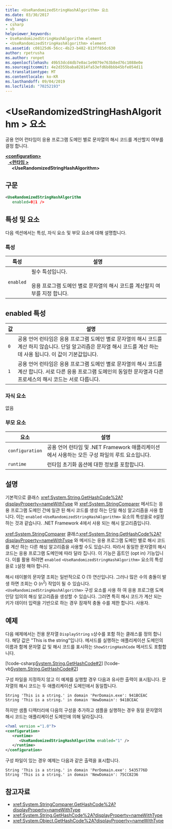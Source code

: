 ```yaml
---
title: <UseRandomizedStringHashAlgorithm> 요소
ms.date: 03/30/2017
dev_langs:
- csharp
- vb
helpviewer_keywords:
- UseRandomizedStringHashAlgorithm element
- <UseRandomizedStringHashAlgorithm> element
ms.assetid: c08125d6-56cc-4b23-b482-813ff85dc630
author: rpetrusha
ms.author: ronpet
ms.openlocfilehash: 49b53dcd4db7e0ac1e9079e763b8ed76c1088e0e
ms.sourcegitcommit: 4e2d355baba82814fa53efd6b8bbb45bfe054d11
ms.translationtype: MT
ms.contentlocale: ko-KR
ms.lasthandoff: 09/04/2019
ms.locfileid: "70252193"
---
```

# <a name="userandomizedstringhashalgorithm-element"></a>\<UseRandomizedStringHashAlgorithm > 요소
공용 언어 런타임이 응용 프로그램 도메인 별로 문자열의 해시 코드를 계산할지 여부를 결정 합니다.  
  
[ **\<configuration>** ](../configuration-element.md)\
&nbsp;&nbsp;[ **\<런타임 >** ](runtime-element.md)\
&nbsp;&nbsp;&nbsp;&nbsp; **\<UseRandomizedStringHashAlgorithm>**  
  
## <a name="syntax"></a>구문  
  
```xml  
<UseRandomizedStringHashAlgorithm   
   enabled=0|1 />  
```  
  
## <a name="attributes-and-elements"></a>특성 및 요소  
 다음 섹션에서는 특성, 자식 요소 및 부모 요소에 대해 설명합니다.  
  
### <a name="attributes"></a>특성  
  
|특성|설명|  
|---------------|-----------------|  
|`enabled`|필수 특성입니다.<br /><br /> 응용 프로그램 도메인 별로 문자열의 해시 코드를 계산할지 여부를 지정 합니다.|  
  
## <a name="enabled-attribute"></a>enabled 특성  
  
|값|설명|  
|-----------|-----------------|  
|`0`|공용 언어 런타임은 응용 프로그램 도메인 별로 문자열의 해시 코드를 계산 하지 않습니다. 단일 알고리즘은 문자열 해시 코드를 계산 하는 데 사용 됩니다. 이 값이 기본값입니다.|  
|`1`|공용 언어 런타임은 응용 프로그램 도메인 별로 문자열의 해시 코드를 계산 합니다. 서로 다른 응용 프로그램 도메인의 동일한 문자열과 다른 프로세스의 해시 코드는 서로 다릅니다.|  
  
### <a name="child-elements"></a>자식 요소  
 없음  
  
### <a name="parent-elements"></a>부모 요소  
  
|요소|설명|  
|-------------|-----------------|  
|`configuration`|공용 언어 런타임 및 .NET Framework 애플리케이션에서 사용하는 모든 구성 파일의 루트 요소입니다.|  
|`runtime`|런타임 초기화 옵션에 대한 정보를 포함합니다.|  
  
## <a name="remarks"></a>설명  
 기본적으로 클래스 <xref:System.String.GetHashCode%2A?displayProperty=nameWithType> 와 <xref:System.StringComparer> 메서드는 응용 프로그램 도메인 간에 일관 된 해시 코드를 생성 하는 단일 해싱 알고리즘을 사용 합니다. 이는 `enabled` `<UseRandomizedStringHashAlgorithm>` 요소의 특성을로 `0`설정 하는 것과 같습니다. .NET Framework 4에서 사용 되는 해시 알고리즘입니다.  
  
 <xref:System.StringComparer> 클래스<xref:System.String.GetHashCode%2A?displayProperty=nameWithType> 와 메서드는 응용 프로그램 도메인 별로 해시 코드를 계산 하는 다른 해싱 알고리즘을 사용할 수도 있습니다. 따라서 동일한 문자열의 해시 코드는 응용 프로그램 도메인에 따라 달라 집니다. 이 기능은 옵트인 (opt in) 기능입니다. 이를 활용 하려면 `enabled` `<UseRandomizedStringHashAlgorithm>` 요소의 특성을로 `1`설정 해야 합니다.  
  
 해시 테이블의 문자열 조회는 일반적으로 O (1) 연산입니다. 그러나 많은 수의 충돌이 발생 하면 조회는 O (n<sup>2</sup>) 작업이 될 수 있습니다. `<UseRandomizedStringHashAlgorithm>` 구성 요소를 사용 하 여 응용 프로그램 도메인당 임의의 해싱 알고리즘을 생성할 수 있습니다. 그러면 특히 해시 코드가 계산 되는 키가 데이터 입력을 기반으로 하는 경우 잠재적 충돌 수를 제한 합니다. 사용자.  
  
## <a name="example"></a>예제  
 다음 예제에서는 전용 문자열 `DisplayString` `s`상수를 포함 하는 클래스를 정의 합니다. 해당 값은 "This is the string"입니다. 메서드를 실행하는 애플리케이션 도메인의 이름과 함께 문자열 값 및 해시 코드를 표시하는 `ShowStringHashCode` 메서드도 포함합니다.  
  
 [!code-csharp[System.String.GetHashCode#2](../../../../../samples/snippets/csharp/VS_Snippets_CLR_System/system.String.GetHashCode/CS/perdomain.cs#2)]
 [!code-vb[System.String.GetHashCode#2](../../../../../samples/snippets/visualbasic/VS_Snippets_CLR_System/system.String.GetHashCode/VB/perdomain.vb#2)]  
  
 구성 파일을 지정하지 않고 이 예제를 실행할 경우 다음과 유사한 출력이 표시됩니다. 문자열의 해시 코드는 두 애플리케이션 도메인에서 동일합니다.  
  
```  
String 'This is a string.' in domain 'PerDomain.exe': 941BCEAC  
String 'This is a string.' in domain 'NewDomain': 941BCEAC  
```  
  
 하지만 샘플 디렉터리에 다음의 구성을 추가하고 샘플을 실행하는 경우 동일 문자열의 해시 코드는 애플리케이션 도메인에 의해 달라집니다.  
  
```xml  
<?xml version ="1.0"?>  
<configuration>  
   <runtime>  
      <UseRandomizedStringHashAlgorithm enabled="1" />  
   </runtime>  
</configuration>  
```  
  
 구성 파일이 있는 경우 예제는 다음과 같은 출력을 표시합니다.  
  
```  
String 'This is a string.' in domain 'PerDomain.exe': 5435776D  
String 'This is a string.' in domain 'NewDomain': 75CC8236  
```  
  
## <a name="see-also"></a>참고자료

- <xref:System.StringComparer.GetHashCode%2A?displayProperty=nameWithType>
- <xref:System.String.GetHashCode%2A?displayProperty=nameWithType>
- <xref:System.Object.GetHashCode%2A?displayProperty=nameWithType>
